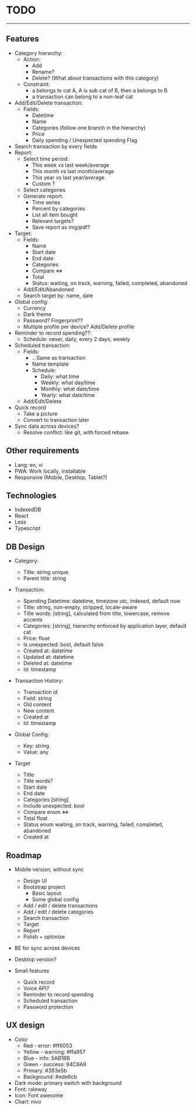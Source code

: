 # TODO

---

## Features

- Category hierarchy:
  - Action:
    - Add
    - Rename?
    - Delete? (What about transactions with this category)
  - Constraint:
    - a belongs to cat A, A is sub cat of B, then a belongs to B
    - a transaction can belong to a non-leaf cat
- Add/Edit/Delete transaction:
  - Fields:
    - Datetime
    - Name
    - Categories (follow one branch in the hierarchy)
    - Price
    - Daily spending / Unexpected spending Flag
- Search transaction by every fields
- Report:
  - Select time period:
    - This week vs last week/average
    - This month vs last month/average
    - This year vs last year/average
    - Custom ?
  - Select categories
  - Generate report:
    - Time series
    - Percent by categories
    - List all item bought
    - Relevant targets?
    - Save report as img/pdf?
- Target:
  - Fields:
    - Name
    - Start date
    - End date
    - Categories
    - Compare <=>
    - Total
    - Status: waiting, on track, warning, failed, completed, abandoned
  - Add/Edit/Abandoned
  - Search target by: name, date
- Global config:
  - Currency
  - Dark theme
  - Password? Fingerprint??
  - Multiple profile per device? Add/Delete profile
- Reminder to record spending??:
  - Schedule: never, daily, every 2 days, weekly
- Scheduled transaction:
  - Fields:
    - ...Same as transaction
    - Name template
    - Schedule:
      - Daily: what time
      - Weekly: what day/time
      - Monthly: what date/time
      - Yearly: what date/time
  - Add/Edit/Delete
- Quick record
  - Take a picture
  - Convert to transaction later
- Sync data across devices?
  - Resolve conflict: like git, with forced rebase

## Other requirements

- Lang: en, vi
- PWA: Work locally, installable
- Responsive (Mobile, Desktop, Tablet?)

## Technologies

- IndexedDB
- React
- Less
- Typescript

## DB Design

- Category:

  - Title: string unique
  - Parent title: string

- Transaction:
  - Spending Datetime: datetime, timezone utc, indexed, default now
  - Title: string, non-empty, stripped, locale-aware
  - Title words: [string], calculated from title, lowercase, remove accents
  - Categories: [string], hierarchy enforced by application layer, default cat
  - Price: float
  - Is unexpected: bool, default false
  - Created at: datetime
  - Updated at: datetime
  - Deleted at: datetime
  - Id: timestamp
- Transaction History:
  - Transaction id
  - Field: string
  - Old content
  - New content
  - Created at
  - Id: timestamp
- Global Config:
  - Key: string
  - Value: any
- Target
  - Title
  - Title words?
  - Start date
  - End date
  - Categories [string]
  - Include unexpected: bool
  - Compare enum <=>
  - Total float
  - Status enum waiting, on track, warning, failed, completed, abandoned
  - Created at

## Roadmap

- Mobile version, without sync
  - Design UI
  - Bootstrap project
    - Basic layout
    - Some global config
  - Add / edit / delete transactions
  - Add / edit / delete categories
  - Search transaction
  - Target
  - Report
  - Polish + optimize
  
- BE for sync across devices

- Desktop version?

- Small features
  - Quick record
  - Voice API?
  - Reminder to record spending
  - Scheduled transaction
  - Password protection
  
## UX design

- Color
  - Red - error: #ff6053
  - Yellow - warning: #ffa957
  - Blue - info: 5AB1BB
  - Green - success: 94C9A9
  - Primary: #393e5b
  - Background: #ede6cb
- Dark mode: primary switch with background
- Font: raleway
- Icon: Font awesome
- Chart: nivo